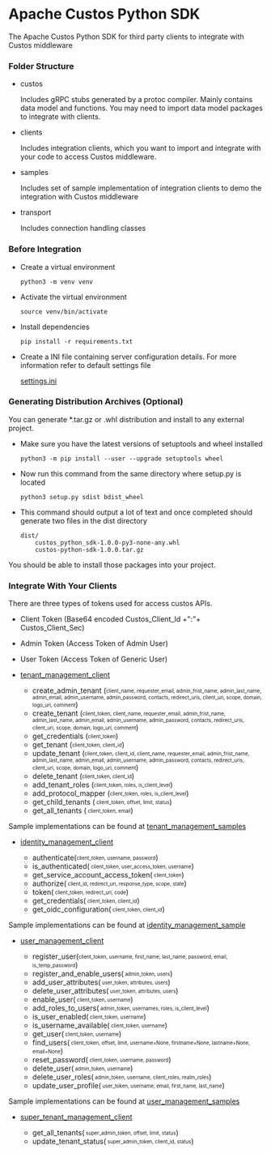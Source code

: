 # Apache Custos Python SDK
The Apache Custos Python SDK for  third party clients to  integrate with Custos middleware


### Folder Structure

 - custos
      
    Includes gRPC stubs generated by a protoc compiler. Mainly contains data model and functions. You may 
              need to import data model packages to integrate with clients. 
              
 - clients
      
     Includes integration clients, which you want to import and integrate with your code to access Custos middleware.
              
 - samples
      
   Includes set of sample implementation of  integration clients to demo the integration with  Custos middleware
              
 - transport
 
   Includes connection handling classes 
              

### Before  Integration

  -  Create a virtual environment
                
       ```
       python3 -m venv venv
        ```    
  -  Activate the virtual environment
        
       ```
       source venv/bin/activate
       ```
  -  Install dependencies
            
       ```
       pip install -r requirements.txt
       ```
  -  Create a INI file containing server configuration details. For more information refer to default settings file
            
       [settings.ini](custos/transport/settings.ini)
       
### Generating Distribution Archives (Optional)

   You can generate *.tar.gz or .whl distribution and install to any external project. 
   
   - Make sure you have the latest versions of setuptools and wheel installed
    
       ```
       python3 -m pip install --user --upgrade setuptools wheel
       ``` 
   - Now run this command from the same directory where setup.py is located
   
        ```
        python3 setup.py sdist bdist_wheel
        ```
   - This command should output a lot of text and once completed should generate two files in the dist directory
   
        ```
        dist/
            custos_python_sdk-1.0.0-py3-none-any.whl
            custos-python-sdk-1.0.0.tar.gz
        ```     

You should be able to install those packages into your project.



### Integrate With Your Clients

There are three types of tokens used for access custos APIs.
   
   - Client Token (Base64 encoded Custos_Client_Id +":"+ Custos_Client_Sec)
   - Admin Token (Access Token of Admin User)
   - User Token (Access Token of Generic User)
      
   -  [tenant_management_client](custos/clients/tenant_management_client.py)
   
      - create_admin_tenant (<sub><sup>client_name, requester_email, admin_frist_name,
                            admin_last_name, admin_email, admin_username, admin_password,
                            contacts, redirect_uris, client_uri, scope, domain, logo_uri, comment</sup></sub>)
      - create_tenant (<sub><sup>client_token, client_name, requester_email, admin_frist_name,
                            admin_last_name, admin_email, admin_username, admin_password,
                            contacts, redirect_uris, client_uri, scope, domain, logo_uri, comment</sup></sub>)
      - get_credentials (<sub><sup>client_token</sup></sub>)
      - get_tenant (<sub><sup>client_token, client_id</sup></sub>)
      - update_tenant (<sub><sup>client_token, client_id, client_name, requester_email, admin_frist_name,
                      admin_last_name, admin_email, admin_username, admin_password,
                      contacts, redirect_uris, client_uri, scope, domain, logo_uri, comment</sup></sub>)
      - delete_tenant (<sub><sup>client_token, client_id</sup></sub>)
      - add_tenant_roles (<sub><sup>client_token, roles, is_client_level</sup></sub>)
      - add_protocol_mapper (<sub><sup>client_token, roles, is_client_level</sup></sub>)
      - get_child_tenants (<sub><sup> client_token, offset, limit, status</sup></sub>)
      - get_all_tenants (<sub><sup> client_token, email</sup></sub>)
      
    
      
   Sample implementations can be found at [tenant_management_samples](custos/samples/tenant_management_samples.py)
      
   -   [identity_management_client](custos/clients/identity_management_client.py)
      
       - authenticate(<sub><sup>client_token, username, password</sup></sub>)
       - is_authenticated(<sub><sup> client_token, user_access_token, username</sup></sub>)
       - get_service_account_access_token(<sub><sup> client_token</sup></sub>)
       - authorize(<sub><sup> client_id, redirect_uri, response_type, scope, state</sup></sub>)
       - token(<sub><sup>  client_token, redirect_uri, code</sup></sub>)
       - get_credentials(<sub><sup>  client_token, client_id</sup></sub>)
       - get_oidc_configuration(<sub><sup> client_token, client_id</sup></sub>)
       
   Sample implementations can be found at [identity_management_sample](custos/samples/identity_management_samples.py)
    
    
   - [user_management_client](custos/clients/user_management_client.py)   
       
       - register_user(<sub><sup>client_token, username, first_name, last_name, password, email, is_temp_password</sup></sub>) 
       - register_and_enable_users(<sub><sup> admin_token, users</sup></sub>)
       - add_user_attributes(<sub><sup> user_token, attributes, users</sup></sub>)
       - delete_user_attributes(<sub><sup> user_token, attributes, users</sup></sub>)
       - enable_user(<sub><sup> client_token, username</sup></sub>)
       - add_roles_to_users(<sub><sup> admin_token, usernames, roles, is_client_level</sup></sub>)
       - is_user_enabled(<sub><sup>  client_token, username</sup></sub>)
       - is_username_available(<sub><sup> client_token, username</sup></sub>)
       - get_user(<sub><sup> client_token, username</sup></sub>)
       - find_users(<sub><sup> client_token, offset, limit, username=None, firstname=None, lastname=None, email=None</sup></sub>)
       - reset_password(<sub><sup> client_token, username, password</sup></sub>)
       - delete_user(<sub><sup>  admin_token, username</sup></sub>)
       - delete_user_roles(<sub><sup> admin_token, username, client_roles, realm_roles</sup></sub>)
       - update_user_profile(<sub><sup> user_token, username, email, first_name, last_name</sup></sub>)
       
       
   Sample implementations can be found at [user_management_samples](custos/samples/user_management_sample.py)
       
       
       
   - [super_tenant_management_client](custos/clients/super_tenant_management_client.py)
   
       - get_all_tenants(<sub><sup> super_admin_token, offset, limit, status</sup></sub>)
       - update_tenant_status(<sub><sup>  super_admin_token, client_id, status</sup></sub>)
 
  
